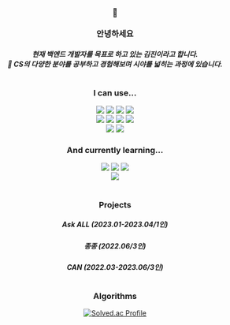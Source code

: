 <!--
**trankill1127/trankill1127** is a ✨ _special_ ✨ repository because its `README.md` (this file) appears on your GitHub profile.

Here are some ideas to get you started:

- 🔭 I’m currently working on ...
- 🌱 I’m currently learning ...
- 👯 I’m looking to collaborate on ...
- 🤔 I’m looking for help with ...
- 💬 Ask me about ...
- 📫 How to reach me: ...
- 😄 Pronouns: ...
- ⚡ Fun fact: ...
-->


<div align=center>

### :speech_balloon:</br></br>안녕하세요 
##### 현재 백엔드 개발자를 목표로 하고 있는 김진이라고 합니다.</br>:monocle_face: CS의 다양한 분야를 공부하고 경험해보며 시야를 넓히는 과정에 있습니다.

#

### I can use...</br>
<img src="https://img.shields.io/badge/C-A8B9CC?style=flat&logo=C&logoColor=white"/>
<img src="https://img.shields.io/badge/C++-00599C?style=flat&logo=cplusplus&logoColor=white"/>
<img src="https://img.shields.io/badge/Python-3776AB?style=flat&logo=Python&logoColor=white"/> 
<img src="https://img.shields.io/badge/Java-ED1C24?style=flat&logoColor=white"/></br>
<img src="https://img.shields.io/badge/HTML5-E34F26?style=flat&logo=HTML5&logoColor=white"/>
<img src="https://img.shields.io/badge/CSS3-1572B6?style=flat&logo=CSS3&logoColor=white"/>
<img src="https://img.shields.io/badge/JavaScript-F7DF1E?style=flat&logo=JavaScript&logoColor=white"/>
<img src="https://img.shields.io/badge/PHP-777BB4?style=flat&logo=PHP&logoColor=white"/></br>
<img src="https://img.shields.io/badge/MariaDB-003545?style=flat&logo=MariaDB&logoColor=white"/>
<img src="https://img.shields.io/badge/MySQL-4479A1?style=flat&logo=MySQL&logoColor=white"/></br>

### And currently learning...
<img src="https://img.shields.io/badge/Node.js-339933?style=flat&logo=Node.js&logoColor=white"/>
<img src="https://img.shields.io/badge/Express-000000?style=flat&logo=Express&logoColor=white"/>
<img src="https://img.shields.io/badge/NestJS-E0234E?style=flat&logo=NestJS&logoColor=white"/></br>
<img src="https://img.shields.io/badge/Amazon AWS-232F3E?style=flat&logo=Amazon AWS&logoColor=white"/>

#

### Projects

##### Ask ALL (2023.01-2023.04/1인) 
##### 종종 (2022.06/3인) 
##### CAN (2022.03-2023.06/3인) 

#

### Algorithms</br>
[![Solved.ac Profile](http://mazassumnida.wtf/api/generate_badge?boj=trankill1127)](https://solved.ac/trankill1127)<br/>

</div>



